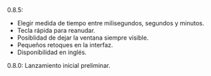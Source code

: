 0.8.5:
- Elegir medida de tiempo entre milisegundos, segundos y minutos.
- Tecla rápida para reanudar.
- Posiblidad de dejar la ventana siempre visible.
- Pequeños retoques en la interfaz.
- Disponibilidad en inglés.


0.8.0:
Lanzamiento inicial preliminar.
